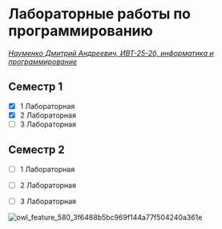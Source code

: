 # **Лабораторные работы по программированию**
<ins> *Науменко Дмитрий Андреевич, ИВТ-25-2б, информатика и программирование* </ins>

## Семестр 1
- [X] 1 Лабораторная
- [X] 2 Лабораторная
- [ ] 3 Лабораторная

## Семестр 2
- [ ] 1 Лабораторная
- [ ] 2 Лабораторная
- [ ] 3 Лабораторная


![owl_feature_580_3f6488b5bc969f144a77f504240a361e](https://github.com/user-attachments/assets/e51c91e2-1fc1-46d2-b4eb-901cd89976cd)
